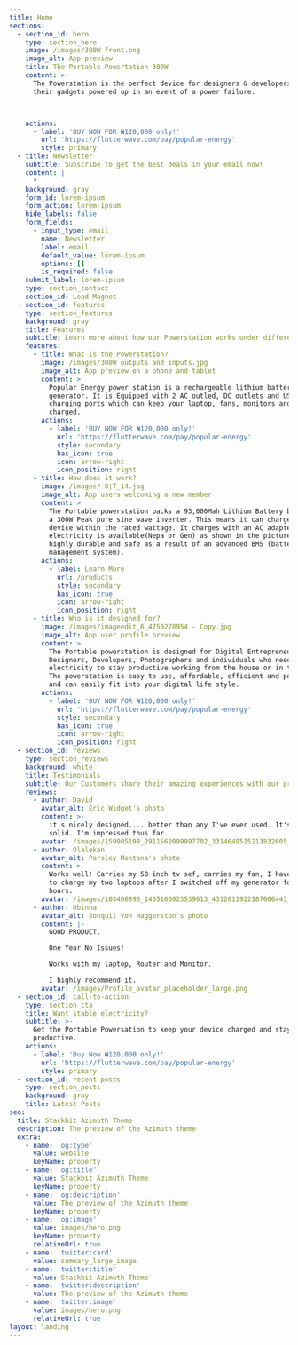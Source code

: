 ```yaml
---
title: Home
sections:
  - section_id: hero
    type: section_hero
    image: /images/300W front.png
    image_alt: App preview
    title: The Portable Powertation 300W
    content: >+
      The Powerstation is the perfect device for designers & developers to keep
      their gadgets powered up in an event of a power failure.



    actions:
      - label: 'BUY NOW FOR ₦120,000 only!'
        url: 'https://flutterwave.com/pay/popular-energy'
        style: primary
  - title: Newsletter
    subtitle: Subscribe to get the best deals in your email now!
    content: |
      *
    background: gray
    form_id: lorem-ipsum
    form_action: lorem-ipsum
    hide_labels: false
    form_fields:
      - input_type: email
        name: Newsletter
        label: email
        default_value: lorem-ipsum
        options: []
        is_required: false
    submit_label: lorem-ipsum
    type: section_contact
    section_id: Lead Magnet
  - section_id: features
    type: section_features
    background: gray
    title: Features
    subtitle: Learn more about how our Powerstation works under different applications.
    features:
      - title: What is the Powerstation?
        image: /images/300W outputs and inputs.jpg
        image_alt: App preview on a phone and tablet
        content: >
          Popular Energy power station is a rechargeable lithium battery-powered
          generator. It is Equipped with 2 AC outled, DC outlets and USB
          charging ports which can keep your laptop, fans, monitors and gadgets
          charged.
        actions:
          - label: 'BUY NOW FOR ₦120,000 only!'
            url: 'https://flutterwave.com/pay/popular-energy'
            style: secondary
            has_icon: true
            icon: arrow-right
            icon_position: right
      - title: How does it work?
        image: /images/-O¦T_14.jpg
        image_alt: App users welcoming a new member
        content: >
          The Portable powerstation packs a 93,000Mah Lithium Battery backed by
          a 300W Peak pure sine wave inverter. This means it can charge any
          device within the rated wattage. It charges with an AC adapter when
          electricity is available(Nepa or Gen) as shown in the picture. It is
          highly durable and safe as a result of an advanced BMS (battery
          management system).
        actions:
          - label: Learn More
            url: /products
            style: secondary
            has_icon: true
            icon: arrow-right
            icon_position: right
      - title: Who is it designed for?
        image: /images/imageedit_6_4750278954 - Copy.jpg
        image_alt: App user profile preview
        content: >
          The Portable powerstation is designed for Digital Entrepreneurs,
          Designers, Developers, Photographers and individuals who need stable
          electricity to stay productive working from the house or in the field.
          The powerstation is easy to use, affordable, efficient and portable
          and can easily fit into your digital life style. 
        actions:
          - label: 'BUY NOW FOR ₦120,000 only!'
            url: 'https://flutterwave.com/pay/popular-energy'
            style: secondary
            has_icon: true
            icon: arrow-right
            icon_position: right
  - section_id: reviews
    type: section_reviews
    background: white
    title: Testimonials
    subtitle: Our Customers share their amazing experiences with our product!
    reviews:
      - author: David
        avatar_alt: Eric Widget's photo
        content: >-
          it's nicely designed.... better than any I've ever used. It's very
          solid. I'm impressed thus far.
        avatar: /images/159905198_2911562099097702_3314649515213832605_n.jpg
      - author: Olalekan
        avatar_alt: Parsley Montana's photo
        content: >-
          Works well! Carries my 50 inch tv sef, carries my fan, I have used it
          to charge my two laptops after I switched off my generator for several
          hours.
        avatar: /images/103406896_1435166023539613_4312611922187006443_n.jpg
      - author: Obinna
        avatar_alt: Jonquil Von Haggerston's photo
        content: |-
          GOOD PRODUCT.

          One Year No Issues!

          Works with my laptop, Router and Monitor.

          I highly recommend it.
        avatar: /images/Profile_avatar_placeholder_large.png
  - section_id: call-to-action
    type: section_cta
    title: Want stable electricity?
    subtitle: >-
      Get the Portable Powersation to keep your device charged and stay
      productive.
    actions:
      - label: 'Buy Now ₦120,000 only!'
        url: 'https://flutterwave.com/pay/popular-energy'
        style: primary
  - section_id: recent-posts
    type: section_posts
    background: gray
    title: Latest Posts
seo:
  title: Stackbit Azimuth Theme
  description: The preview of the Azimuth theme
  extra:
    - name: 'og:type'
      value: website
      keyName: property
    - name: 'og:title'
      value: Stackbit Azimuth Theme
      keyName: property
    - name: 'og:description'
      value: The preview of the Azimuth theme
      keyName: property
    - name: 'og:image'
      value: images/hero.png
      keyName: property
      relativeUrl: true
    - name: 'twitter:card'
      value: summary_large_image
    - name: 'twitter:title'
      value: Stackbit Azimuth Theme
    - name: 'twitter:description'
      value: The preview of the Azimuth theme
    - name: 'twitter:image'
      value: images/hero.png
      relativeUrl: true
layout: landing
---
```


